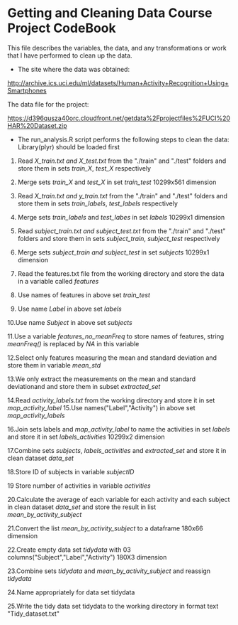 Getting and Cleaning Data Course Project CodeBook
=================================================
This file describes the variables, the data, and any transformations or work that I have performed to clean up the data.

* The site where the data was obtained:  

http://archive.ics.uci.edu/ml/datasets/Human+Activity+Recognition+Using+Smartphones      

The data file for the project:  

https://d396qusza40orc.cloudfront.net/getdata%2Fprojectfiles%2FUCI%20HAR%20Dataset.zip  

* The run_analysis.R script performs the following steps to clean the data: Library(plyr) should be loaded first

1. Read *X_train.txt and X_test.txt* from the "./train" and "./test" folders and store them in sets *train_X*, *test_X* respectively

2. Merge sets *train_X* and *test_X* in set *train_test* 10299x561 dimension

3. Read *X_train.txt and y_train.txt* from the "./train" and "./test" folders and store them in sets *train_labels*, *test_labels* respectively

4. Merge sets *train_labels* and *test_labes* in set *labels* 10299x1 dimension

5. Read *subject_train.txt and subject_test.txt* from the "./train" and "./test" folders and store them in sets *subject_train*, *subject_test* respectively

6. Merge sets *subject_train and subject_test* in set *subjects* 10299x1 dimension

7. Read the features.txt file from the working directory and store the data in a variable called *features*

8. Use names of features in above set *train_test*

9. Use name *Label* in above set *labels*

10.Use name *Subject* in above set *subjects*

11.Use a variable *features_no_meanFreq* to store names of features, string *meanFreq()* is replaced by *NA* in this variable

12.Select only features measuring the mean and standard deviation and store them in variable *mean_std*

13.We only extract the measurements on the mean and standard deviationand and store them in subset *extracted_set*

14.Read *activity_labels.txt* from the working directory and store it in set *map_activity_label*
15.Use names("Label","Activity") in above set *map_activity_labels*

16.Join sets labels and *map_activity_label* to name the activities in set *labels* and store it in set *labels_activities* 10299x2 dimension

17.Combine sets *subjects*, *labels_activities* and *extracted_set* and store it in clean dataset *data_set*

18.Store ID of subjects in variable *subjectID*

19 Store number of activities in variable *activities*

20.Calculate the average of each variable for each activity and each subject in clean dataset *data_set* and store the result in list *mean_by_activity_subject*

21.Convert the list *mean_by_activity_subject* to a dataframe 180x66 dimension

22.Create empty data set *tidydata* with 03 columns("Subject","Label","Activity") 180X3 dimension

23.Combine sets *tidydata* and *mean_by_activity_subject* and reassign *tidydata*

24.Name appropriately for data set tidydata

25.Write the tidy data set tidydata to the working directory in format text "Tidy_dataset.txt"